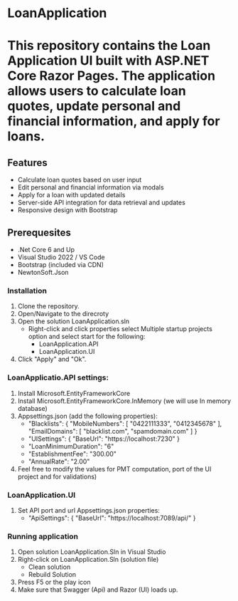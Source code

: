 # LoanApplication

# This repository contains the Loan Application UI built with ASP.NET Core Razor Pages. The application allows users to calculate loan quotes, update personal and financial information, and apply for loans. 

## Features 
- Calculate loan quotes based on user input
- Edit personal and financial information via modals
- Apply for a loan with updated details
- Server-side API integration for data retrieval and updates
- Responsive design with Bootstrap

## Prerequesites
- .Net Core 6 and Up
- Visual Studio 2022 / VS Code
- Bootstrap (included via CDN)
- NewtonSoft.Json

### Installation
1. Clone the repository.
2. Open/Navigate to the direcroty
3. Open the solution LoanApplication.sln
   - Right-click and click properties select Multiple startup projects option and select start for the following:
       - LoanApplication.API
       - LoanApplication.UI
4. Click "Apply" and "Ok".

### LoanApplicatio.API settings:
1. Install Microsoft.EntityFrameworkCore
2. Install Microsoft.EntityFrameworkCore.InMemory (we will use In memory database)
3. Appsettings.json (add the following properties):
    - "Blacklists": {
      "MobileNumbers": [ "0422111333", "0412345678" ],
      "EmailDomains": [ "blacklist.com", "spamdomain.com" ]
   }
    - "UISettings": {
      "BaseUrl": "https://localhost:7230"
   }
    - "LoanMinimumDuration": "6"
    - "EstablishmentFee": "300.00"
    - "AnnualRate":  "2.00"
4. Feel free to modify the values for PMT computation, port of the UI project and for validations)

### LoanApplication.UI
1. Set API port and url Appsettings.json properties:
   - "ApiSettings": {
        "BaseUrl": "https://localhost:7089/api/"
      }

### Running application
1. Open solution LoanApplication.Sln in Visual Studio
1. Right-click on LoanApplication.Sln (solution file)
   - Clean solution
   - Rebuild Solution
2. Press F5 or the play icon
3. Make sure that Swagger (Api) and Razor (UI) loads up.

